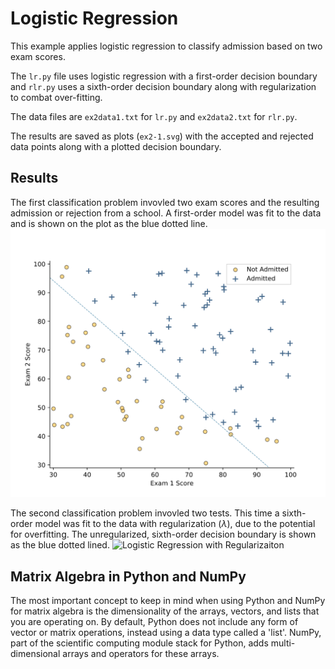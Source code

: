 # Logistic Regression
This example applies logistic regression to classify admission based on two exam scores.

The `lr.py` file uses logistic regression with a first-order decision boundary and `rlr.py` uses a sixth-order decision boundary along with regularization to combat over-fitting.

The data files are `ex2data1.txt` for `lr.py` and `ex2data2.txt` for `rlr.py`.

The results are saved as plots (`ex2-1.svg`) with the accepted and rejected data points along with a plotted decision boundary.

## Results
The first classification problem invovled two exam scores and the resulting admission or rejection from a school. A first-order model was fit to the data and is shown on the plot as the blue dotted line.
![Logistic Regression](ex2-1.svg)

The second classification problem invovled two tests. This time a sixth-order model was fit to the data with regularization ($\lambda$), due to the potential for overfitting. The unregularized, sixth-order decision boundary is shown as the blue dotted lined.
![Logistic Regression with Regularizaiton](https://github.com/jesse-norris/ml/lr/ex2-2.svg)

## Matrix Algebra in Python and NumPy
The most important concept to keep in mind when using Python and NumPy for matrix algebra is the dimensionality of the arrays, vectors, and lists that you are operating on. By default, Python does not include any form of vector or matrix operations, instead using a data type called a 'list'. NumPy, part of the scientific computing module stack for Python, adds multi-dimensional arrays and operators for these arrays.
